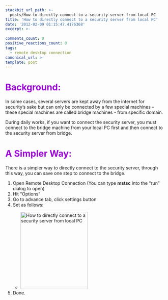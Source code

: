 ```yaml
---
stackbit_url_path: >-
  posts/How-to-directly-connect-to-a-security-server-from-local-PC
title: 'How to directly connect to a security server from local PC'
date: '2012-02-09 01:15:47.4176368'
excerpt: >-
  
comments_count: 0
positive_reactions_count: 0
tags: 
  - remote desktop connection
canonical_url: >-
template: post
---
```

<h1><font style="font-weight: bold" color="#9b00d3">Background:</font></h1>  <p>In some cases, several servers are kept away from the internet for security’s sake but can only be connected by a few special machines – these special machines are called bridge machines - from specific domain. </p>  <p>During daily works, if you want to connect the security server, you must connect to the bridge machine from your local PC first and then connect to the security server from bridge.</p>  <h1><font style="font-weight: bold" color="#9b00d3">A Simpler Way:</font></h1>  <p>There is a simpler way to directly connect to the security server, through this way, you can save one step to connect to the bridge.</p>  <ol>   <li>Open Remote Desktop Connection (You can type <strong>mstsc</strong> into the “run” dialog to open)</li>    <li>Hit “Options”</li>    <li>Go to advance tab, click settings button</li>    <li>Set as follows: </li>    <ul>     <li><a href="http://www.zizhujy.com/blog/image.axd?picture=image_440.png"><img style="background-image: none; border-bottom: 0px; border-left: 0px; margin: 0px 10px 0px 0px; padding-left: 0px; padding-right: 0px; display: inline; border-top: 0px; border-right: 0px; padding-top: 0px" title="How to directly connect to a security server from local PC" border="0" alt="How to directly connect to a security server from local PC" src="http://www.zizhujy.com/blog/image.axd?picture=image_thumb_173.png" width="211" height="242" /></a></li>   </ul>    <li>Done.</li> </ol>